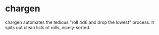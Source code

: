 chargen
=======

chargen automates the tedious "roll 4d6 and drop the lowest" process. It spits out clean lists of rolls, nicely-sorted.

